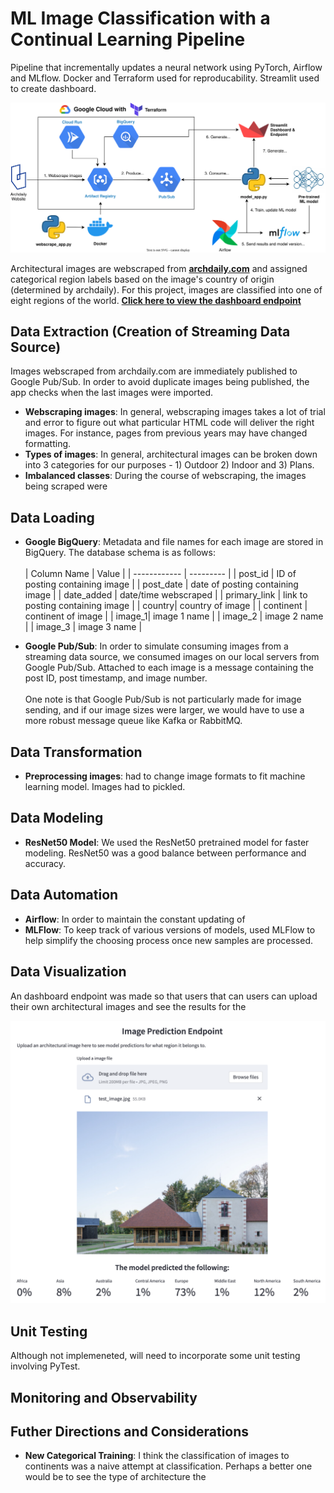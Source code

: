 # ML Image Classification with a Continual Learning Pipeline
Pipeline that incrementally updates a neural network using PyTorch, Airflow and MLflow. Docker and Terraform used for reproducability. Streamlit used to create dashboard.

![Pipeline Diagram](/images/archdaily_diagram.svg)

Architectural images are webscraped from [**archdaily.com**](https://archdaily.com) and assigned categorical region labels based on the image's country of origin (determined by archdaily). For this project, images are classified into one of eight regions of the world.
[**Click here to view the dashboard endpoint**](https://mchion-ml-continual-learning-pipe-dashboardstreamlit-app-yjuna8.streamlit.app/)


## Data Extraction (Creation of Streaming Data Source)
Images webscraped from archdaily.com are immediately published to Google Pub/Sub. In order to avoid duplicate images being published, the app checks when the last images were imported. 


- **Webscraping images**: In general, webscraping images takes a lot of trial and error to figure out what particular HTML code will deliver the right images. For instance, pages from previous years may have changed formatting.
- **Types of images**: In general, architectural images can be broken down into 3 categories for our purposes - 1) Outdoor 2) Indoor and 3) Plans. 
- **Imbalanced classes**: During the course of webscraping, the images being scraped were 



## Data Loading


- **Google BigQuery**: Metadata and file names for each image are stored in BigQuery. The database schema is as follows: \
\
  | Column Name | Value | 
  | ------------ | --------- | 
  | post_id | ID of posting containing image |
  | post_date | date of posting containing image |
  | date_added | date/time webscraped |
  | primary_link | link to posting containing image |
  | country| country of image |
  | continent | continent of image |
  | image_1| image 1 name |
  | image_2 | image 2 name |
  | image_3 | image 3 name |
  
  

- **Google Pub/Sub**: In order to simulate consuming images from a streaming data source, we consumed images on our local servers from Google Pub/Sub. Attached to each image is a message containing the post ID, post timestamp, and image number.\
\
One note is that Google Pub/Sub is not particularly made for image sending, and if our image sizes were larger, we would have to use a more robust message queue like Kafka or RabbitMQ. 


## Data Transformation
- **Preprocessing images**: had to change image formats to fit machine learning model. Images had to pickled. 


## Data Modeling
- **ResNet50 Model**: We used the ResNet50 pretrained model for faster modeling. ResNet50 was a good balance between performance and accuracy. 

## Data Automation
- **Airflow**: In order to maintain the constant updating of 
- **MLFlow**: To keep track of various versions of models, used MLFlow to help simplify the choosing process once new samples are processed.  

## Data Visualization

An dashboard endpoint was made so that users that can users can upload their own architectural images and see the results for the 

![Dashboard General](/images/dashboard.png)

## Unit Testing

Although not implemeneted, will need to incorporate some unit testing involving PyTest. 

## Monitoring and Observability

## Futher Directions and Considerations

- **New Categorical Training**: I think the classification of images to continents was a naive attempt at classification. Perhaps a better one would be to see the type of architecture the 
